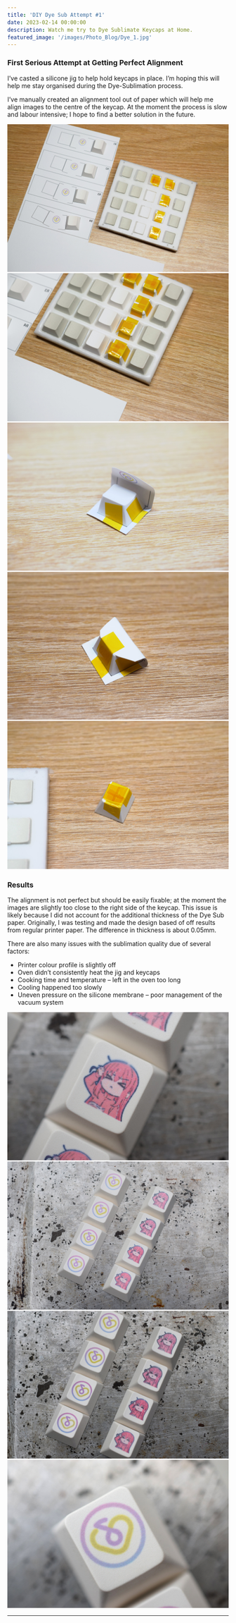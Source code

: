 ```yaml
---
title: 'DIY Dye Sub Attempt #1'
date: 2023-02-14 00:00:00
description: Watch me try to Dye Sublimate Keycaps at Home.
featured_image: '/images/Photo_Blog/Dye_1.jpg'
---
```


###  First Serious Attempt at Getting Perfect Alignment 

I’ve casted a silicone jig to help hold keycaps in place. I’m hoping this will help me stay organised during the Dye-Sublimation process.

I’ve manually created an alignment tool out of paper which will help me align images to the centre of the keycap. At the moment the process is slow and labour intensive; I hope to find a better solution in the future. 


<div class="gallery" data-columns="2">
	<img src="/images/Photo_Blog/Dye_A.jpg">
	<img src="/images/Photo_Blog/Dye_B.jpg">
	<img src="/images/Photo_Blog/Dye_C.jpg">
	<img src="/images/Photo_Blog/Dye_D.jpg">
</div>
<div class="gallery_2" data-columns="1">
	<img src="/images/Photo_Blog/Dye_E.jpg">
</div>

###  Results

The alignment is not perfect but should be easily fixable; at the moment the images are slightly too close to the right side of the keycap. This issue is likely because I did not account for the additional thickness of the Dye Sub paper. Originally, I was testing and made the design based of off results from regular printer paper. The difference in thickness is about 0.05mm.


There are also many issues with the sublimation quality due of several factors:
* Printer colour profile is slightly off
* Oven didn’t consistently heat the jig and keycaps 
* Cooking time and temperature – left in the oven too long
* Cooling happened too slowly
* Uneven pressure on the silicone membrane – poor management of the vacuum system


<div class="gallery" data-columns="2">
	<img src="/images/Photo_Blog/Dye_1.jpg">
	<img src="/images/Photo_Blog/Dye_2.jpg">
	<img src="/images/Photo_Blog/Dye_3.jpg">
	<img src="/images/Photo_Blog/Dye_4.jpg">
</div>

---
